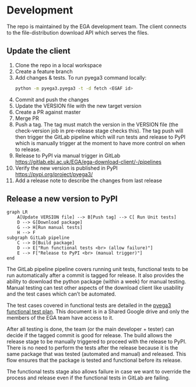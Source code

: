 # Development

The repo is maintained by the EGA development team. The client connects to the file-distribution download API which
serves the files.

## Update the client

1. Clone the repo in a local workspace
2. Create a feature branch
3. Add changes & tests. To run pyega3 command locally:
    ```bash
    python -m pyega3.pyega3 -t -d fetch <EGAF id> 
    ```
4. Commit and push the changes
5. Update the VERSION file with the new target version
6. Create a PR against master
7. Merge PR
8. Push a tag. The tag must match the version in the VERSION file (the check-version job in pre-release stage checks
   this). The tag push will then trigger the GitLab pipeline which will run tests and release to PyPI which is manually
   trigger at the moment to have more control on when to release.
9. Release to PyPI via manual trigger in GitLab https://gitlab.ebi.ac.uk/EGA/ega-download-client/-/pipelines
10. Verify the new version is published in PyPI https://pypi.org/project/pyega3/
11. Add a release note to describe the changes from last release

## Release a new version to PyPI

```mermaid
graph LR
    A[Update VERSION file] --> B[Push tag] --> C[ Run Unit tests]
    D --> G[Download package]
    G --> H[Run manual tests]
    H --> F
subgraph GitLab pipeline
    C --> D[Build package]
    D --> E["Run functional tests <br> (allow failure)"]
    E --> F["Release to PyPI <br> (manual trigger)"]
end
```

The GitLab pipeline pipeline covers running unit tests, functional tests to be run automatically after a commit is
tagged for release. It also provides the ability to download the python package (within a week) for manual testing.
Manual testing can test other aspects of the download client like usability and the test cases which can’t be automated.

The test cases covered in functional tests are detailed in
the [pyega3 functional test plan](https://docs.google.com/spreadsheets/d/1kMLWBGDrsf3f98DdArOc0HXG-vsvMLJ5MjKk-aJfKGw/edit#gid=0).
This document is in a Shared Google drive and only the members of the EGA team have access to it.

After all testing is done, the team (or the main developer + tester) can decide if the tagged commit is good for
release. The build allows the release stage to be manually triggered to proceed with the release to PyPI. There is no
need to perform the tests after the release because it is the same package that was tested (automated and manual) and
released. This flow ensures that the package is tested and functional before its release.

The functional tests stage also allows failure in case we want to override the process and release even if the
functional tests in GitLab are failing. 

